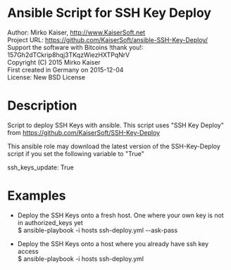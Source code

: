 Ansible Script for SSH Key Deploy
=================================

Author: Mirko Kaiser, http://www.KaiserSoft.net    
Project URL: https://github.com/KaiserSoft/ansible-SSH-Key-Deploy/    
Support the software with Bitcoins !thank you!: 157Gh2dTCkrip8hqj3TKqzWiezHXTPqNrV    
Copyright (C) 2015 Mirko Kaiser    
First created in Germany on 2015-12-04    
License: New BSD License    

Description
===========
Script to deploy SSH Keys with ansible. This script uses "SSH Key Deploy" from
	https://github.com/KaiserSoft/SSH-Key-Deploy

This ansible role may download the latest version of the SSH-Key-Deploy script if you 
set the following variable to "True"

ssh_keys_update: True


Examples
========

- Deploy the SSH Keys onto a fresh host. One where your own key is not in authorized_keys yet    
$ ansible-playbook -i hosts ssh-deploy.yml --ask-pass

- Deploy the SSH Keys onto a host where you already have ssh key access    
$ ansible-playbook -i hosts ssh-deploy.yml

